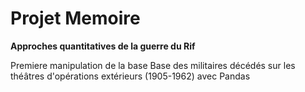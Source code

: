 # Projet Memoire


<b> Approches quantitatives de la guerre du Rif </b>

<div>
<p> Premiere manipulation de la base Base des militaires décédés sur 
les théâtres d'opérations extérieurs (1905-1962) avec Pandas
</p>
</div>
